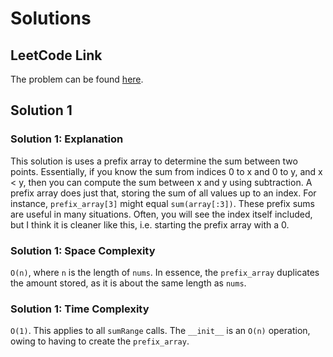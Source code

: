 # Solutions

## LeetCode Link

The problem can be found [here](https://leetcode.com/problems/range-sum-query-immutable/).

## Solution 1

### Solution 1: Explanation

This solution is uses a prefix array to determine
the sum between two points. Essentially, if
you know the sum from indices 0 to x and 0 to y,
and x < y, then you can compute the sum between
x and y using subtraction. A prefix array does
just that, storing the sum of all values up to
an index. For instance, `prefix_array[3]` might
equal `sum(array[:3])`. These prefix sums are
useful in many situations. Often, you will see
the index itself included, but I think it is
cleaner like this, i.e. starting the prefix
array with a 0.

### Solution 1: Space Complexity

`O(n)`, where `n` is the length of `nums`.
In essence, the `prefix_array` duplicates
the amount stored, as it is about the same length
as `nums`.

### Solution 1: Time Complexity

`O(1)`. This applies to all `sumRange` calls.
The `__init__` is an `O(n)` operation, owing to having
to create the `prefix_array`.
